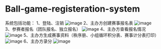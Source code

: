 # Ball-game-registeration-system

系统包括功能：
1、登陆、注销
![image]()
2、主办方创建赛事报名表
![image]()
3、参赛者报名（团队报名、独立报名）
![image]()
4、主办方查看报名情况
![image]()
5、主办方生成赛事资料（秩序册、小组循环积分表、赛事计分表打印）
![image]()
6、主办方录分
![image]()
